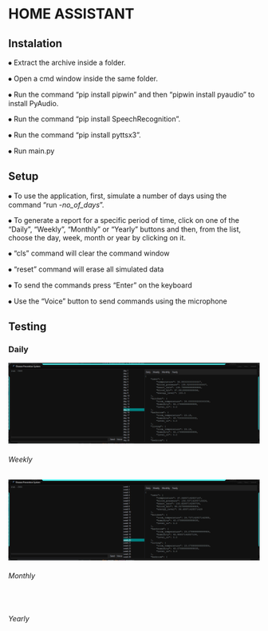 # HOME ASSISTANT




## Instalation

⦁	Extract the archive inside a folder.

⦁	Open a cmd window inside the same folder.

⦁	Run the command “pip install pipwin” and then “pipwin install pyaudio” to install PyAudio.

⦁	Run the command “pip install SpeechRecognition”.

⦁	Run the command “pip install pyttsx3”.

⦁	Run main.py 


## Setup

⦁	To use the application, first, simulate a number of days using the command “run -*no_of_days*”.

⦁	To generate a report for a specific period of time, click on one of the “Daily”, “Weekly”, “Monthly” or “Yearly” buttons and then, from the list, choose the day, week, month or year by clicking on it.  

⦁	“cls” command will clear the command window 

⦁	“reset” command will erase all simulated data

⦁	To send the commands press “Enter” on the keyboard

⦁	Use the “Voice” button to send commands using the microphone


## Testing

### Daily

<img src="Pictures/Daily.png">

###### Weekly

<img src="Pictures/Weekly.png">

###### Monthly

<img src="">

###### Yearly

<img src="">


